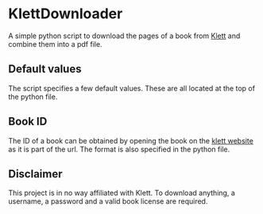 # KlettDownloader

A simple python script to download the pages of a book from [Klett](https://www.klett.de/) and combine them into a pdf file.

## Default values

The script specifies a few default values. These are all located at the top of the python file.

## Book ID

The ID of a book can be obtained by opening the book on the [klett website](https://www.klett.de/meinklett#/) as it is part of the url. The format is also specified in the python file.

## Disclaimer

This project is in no way affiliated with Klett. To download anything, a username, a password and a valid book license are required.
